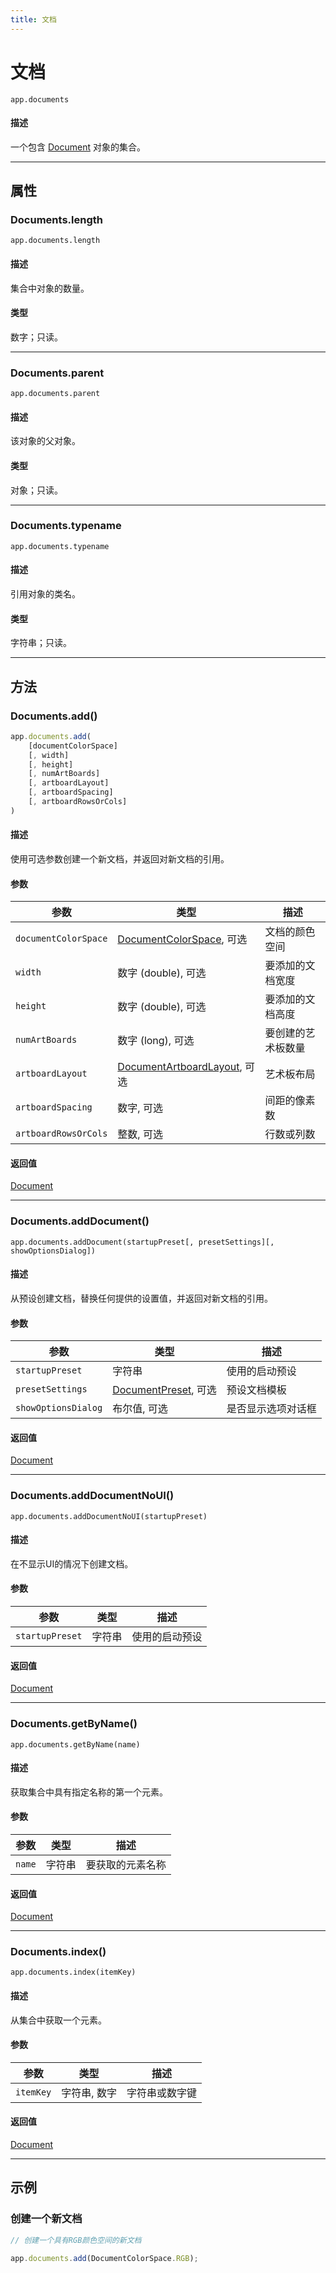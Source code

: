 ```yaml
---
title: 文档
---
```

# 文档

`app.documents`

#### 描述

一个包含 [Document](.././Document) 对象的集合。

---

## 属性

### Documents.length

`app.documents.length`

#### 描述

集合中对象的数量。

#### 类型

数字；只读。

---

### Documents.parent

`app.documents.parent`

#### 描述

该对象的父对象。

#### 类型

对象；只读。

---

### Documents.typename

`app.documents.typename`

#### 描述

引用对象的类名。

#### 类型

字符串；只读。

---

## 方法

### Documents.add()

```javascript
app.documents.add(
    [documentColorSpace]
    [, width]
    [, height]
    [, numArtBoards]
    [, artboardLayout]
    [, artboardSpacing]
    [, artboardRowsOrCols]
)
```

#### 描述

使用可选参数创建一个新文档，并返回对新文档的引用。

#### 参数

|      参数       |                                       类型                                        |          描述          |
| --------------- | --------------------------------------------------------------------------------- | ---------------------- |
| `documentColorSpace` | [DocumentColorSpace](../scripting-constants#documentcolorspace), 可选         | 文档的颜色空间         |
| `width`         | 数字 (double), 可选                                                              | 要添加的文档宽度       |
| `height`        | 数字 (double), 可选                                                              | 要添加的文档高度       |
| `numArtBoards`  | 数字 (long), 可选                                                                | 要创建的艺术板数量     |
| `artboardLayout` | [DocumentArtboardLayout](../scripting-constants#documentartboardlayout), 可选 | 艺术板布局             |
| `artboardSpacing` | 数字, 可选                                                                     | 间距的像素数           |
| `artboardRowsOrCols` | 整数, 可选                                                                 | 行数或列数             |

#### 返回值

[Document](.././Document)

---

### Documents.addDocument()

`app.documents.addDocument(startupPreset[, presetSettings][, showOptionsDialog])`

#### 描述

从预设创建文档，替换任何提供的设置值，并返回对新文档的引用。

#### 参数

|      参数      |                      类型                       |          描述           |
| -------------- | ----------------------------------------------- | ----------------------- |
| `startupPreset` | 字符串                                          | 使用的启动预设          |
| `presetSettings` | [DocumentPreset](.././DocumentPreset), 可选 | 预设文档模板            |
| `showOptionsDialog` | 布尔值, 可选                               | 是否显示选项对话框      |

#### 返回值

[Document](.././Document)

---

### Documents.addDocumentNoUI()

`app.documents.addDocumentNoUI(startupPreset)`

#### 描述

在不显示UI的情况下创建文档。

#### 参数

|    参数    |  类型  |      描述      |
| ---------- | ------ | -------------- |
| `startupPreset` | 字符串 | 使用的启动预设 |

#### 返回值

[Document](.././Document)

---

### Documents.getByName()

`app.documents.getByName(name)`

#### 描述

获取集合中具有指定名称的第一个元素。

#### 参数

| 参数  |  类型  |       描述       |
| ----- | ------ | ---------------- |
| `name` | 字符串 | 要获取的元素名称 |

#### 返回值

[Document](.././Document)

---

### Documents.index()

`app.documents.index(itemKey)`

#### 描述

从集合中获取一个元素。

#### 参数

| 参数    |      类型      |      描述      |
| ------- | -------------- | -------------- |
| `itemKey` | 字符串, 数字 | 字符串或数字键 |

#### 返回值

[Document](.././Document)

---

## 示例

### 创建一个新文档

```javascript
// 创建一个具有RGB颜色空间的新文档

app.documents.add(DocumentColorSpace.RGB);
```